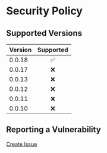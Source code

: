 # Security Policy

## Supported Versions

| Version | Supported          |
| :------ | :----------------: |
| 0.0.18  | :white_check_mark: |
| 0.0.17  | :x:                |
| 0.0.13  | :x:                |
| 0.0.12  | :x:                |
| 0.0.11  | :x:                |
| 0.0.10  | :x:                |

## Reporting a Vulnerability

[Create Issue](https://github.com/gregoranders/nodejs-prepare-asset/issues/new?labels=bug&template=bug_report.md&title=Security+Issue)
